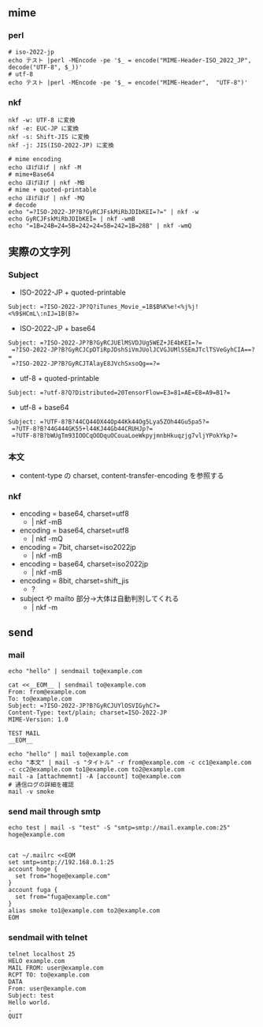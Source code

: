## mime
### perl

```
# iso-2022-jp
echo テスト |perl -MEncode -pe '$_ = encode("MIME-Header-ISO_2022_JP",  decode("UTF-8", $_))'
# utf-8
echo テスト |perl -MEncode -pe '$_ = encode("MIME-Header",  "UTF-8")'
```

### nkf

```
nkf -w: UTF-8 に変換
nkf -e: EUC-JP に変換
nkf -s: Shift-JIS に変換
nkf -j: JIS(ISO-2022-JP) に変換

# mime encoding
echo ほげほげ | nkf -M
# mime+Base64
echo ほげほげ | nkf -MB
# mime + quoted-printable
echo ほげほげ | nkf -MQ
# decode
echo "=?ISO-2022-JP?B?GyRCJFskMiRbJDIbKEI=?=" | nkf -w
echo GyRCJFskMiRbJDIbKEI= | nkf -wmB
echo "=1B=24B=24=5B=242=24=5B=242=1B=28B" | nkf -wmQ
```
## 実際の文字列
### Subject
- ISO-2022-JP + quoted-printable

```
Subject: =?ISO-2022-JP?Q?iTunes_Movie_=1B$B%K%e!<%j%j!<%9$HCmL\:nIJ=1B(B?=
```

- ISO-2022-JP + base64

```
Subject: =?ISO-2022-JP?B?GyRCJUElMSVDJUg5WEZ+JE4bKEI=?=
 =?ISO-2022-JP?B?GyRCJCpDTiRpJDshSiVmJUolJCVGJUMlSSEmJTclTSVeGyhCIA==?=
 =?ISO-2022-JP?B?GyRCJTAlayE8JVchSxsoQg==?=
```

- utf-8 + quoted-printable

```
Subject: =?utf-8?Q?Distributed=20TensorFlow=E3=81=AE=E8=A9=B1?=
```

- utf-8 + base64
```
Subject: =?UTF-8?B?44CQ44OX44Op44Kk44Og5Lya5ZOh44Gu5pa5?=
 =?UTF-8?B?44G444GK55+l44KJ44Gb44CRUHJp?=
 =?UTF-8?B?bWUgTm93IOOCqOODquOCouaLoeWkpyjmnbHkuqzjg7vljYPokYkp?=
```

### 本文
- content-type の charset, content-transfer-encoding を参照する


### nkf
- encoding = base64, charset=utf8
	-  | nkf -mB
- encoding = base64, charset=utf8
	-  | nkf -mQ
- encoding = 7bit, charset=iso2022jp
	-  | nkf -mB
- encoding = base64, charset=iso2022jp
	-  | nkf -mB
- encoding = 8bit, charset=shift_jis
	- ?
- subject や mailto 部分→大体は自動判別してくれる
	- | nkf -m

## send
### mail

```
echo "hello" | sendmail to@example.com

cat <<__EOM__ | sendmail to@example.com
From: from@example.com
To: to@example.com
Subject: =?ISO-2022-JP?B?GyRCJUYlOSVIGyhC?=
Content-Type: text/plain; charset=ISO-2022-JP
MIME-Version: 1.0

TEST MAIL
__EOM__

echo "hello" | mail to@example.com
echo "本文" | mail -s "タイトル" -r from@example.com -c cc1@example.com -c cc2@example.com to1@example.com to2@example.com
mail -a [attachmemnt] -A [account] to@example.com
# 通信ログの詳細を確認
mail -v smoke
```

### send mail through smtp

```
echo test | mail -s "test" -S "smtp=smtp://mail.example.com:25" hoge@example.com


cat ~/.mailrc <<EOM
set smtp=smtp://192.168.0.1:25
account hoge {
  set from="hoge@example.com"
}
account fuga {
  set from="fuga@example.com"
}
alias smoke to1@example.com to2@example.com
EOM
```

### sendmail with telnet

```
telnet localhost 25
HELO example.com
MAIL FROM: user@example.com
RCPT TO: to@example.com
DATA
From: user@example.com
Subject: test
Hello world.
.
QUIT
```
